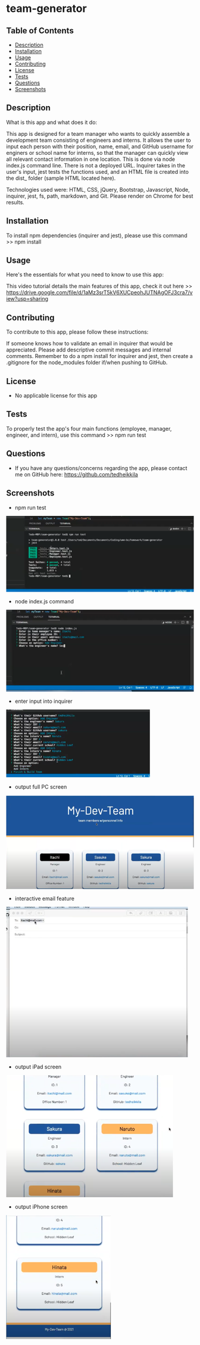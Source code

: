 # team-generator

 ## Table of Contents

  - [Description](#description)
  - [Installation](#installation)
  - [Usage](#usage)
  - [Contributing](#contributing)
  - [License](#license)
  - [Tests](#tests)
  - [Questions](#questions)
  - [Screenshots](#screenshots)

  ## Description

  What is this app and what does it do:

  This app is designed for a team manager who wants to quickly assemble a development team consisting of engineers and interns. It allows the user to input each person with their position, name, email, and GitHub username for enginers or school name for interns, so that the manager can quickly view all relevant contact information in one location. This is done via node index.js command line. There is not a deployed URL. Inquirer takes in the user's input, jest tests the functions used, and an HTML file is created into the dist_ folder (sample HTML located here). 

  Technologies used were: HTML, CSS, jQuery, Bootstrap, Javascript, Node, inquirer, jest, fs, path, markdown, and Git. Please render on Chrome for best results. 

  ## Installation

  To install npm dependencies (inquirer and jest), please use this command >> npm install

  ## Usage

  Here's the essentials for what you need to know to use this app: 

  This video tutorial details the main features of this app, check it out here >> https://drive.google.com/file/d/1aMz3srT5kV6XUCpeohJUTNAgOFJ3cra7/view?usp=sharing

  ## Contributing

  To contribute to this app, please follow these instructions: 
  
  If someone knows how to validate an email in inquirer that would be appreciated. Please add descriptive commit messages and internal comments. Remember to do a npm install for inquirer and jest, then create a .gitignore for the node_modules folder if/when pushing to GitHub.

  ## License
  
  * No applicable license for this app

  ## Tests

  To properly test the app's four main functions (employee, manager, engineer, and intern), use this command >> npm run test
  
  ## Questions

  * If you have any questions/concerns regarding the app, please contact me on GitHub here: https://github.com/tedheikkila

  ## Screenshots

* npm run test

![](./images/hw10-1.png)

* node index.js command

![](./images/hw10-2.png)

* enter input into inquirer

![](./images/hw10-3.png)

* output full PC screen 

![](./images/hw10-4.png)

* interactive email feature

![](./images/hw10-5.png)

* output iPad screen

![](./images/hw10-6.png)

* output iPhone screen

![](./images/hw10-7.png)